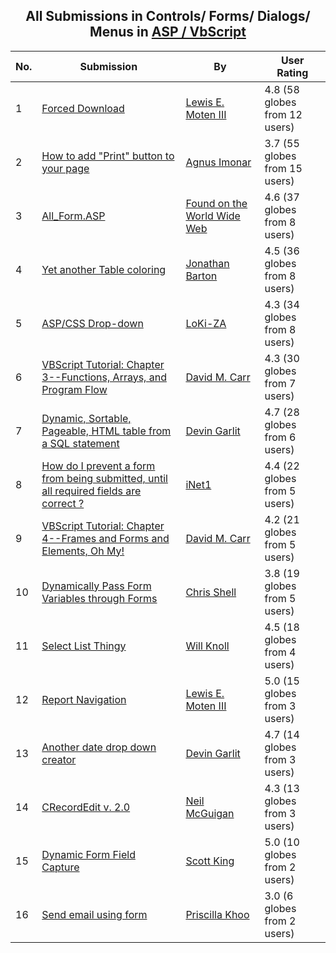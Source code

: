 ﻿<div align="center">

## All Submissions in Controls/ Forms/ Dialogs/ Menus in [ASP / VbScript](../ByWorld/asp-vbscript.md)

</div>

No.  | Submission | By   | User Rating
---- | ---------- | ---- | -----------
1 | [Forced Download<br />](https://github.com/Planet-Source-Code/lewis-e-moten-iii-forced-download__4-7351) | [Lewis E\. Moten III](../ByAuthor/lewis-e-moten-iii.md) | 4.8 (58 globes from 12 users)
2 | [How to add "Print" button to your page<br />](https://github.com/Planet-Source-Code/agnus-imonar-how-to-add-print-button-to-your-page__4-6231) | [Agnus Imonar](../ByAuthor/agnus-imonar.md) | 3.7 (55 globes from 15 users)
3 | [All\_Form\.ASP<br />](https://github.com/Planet-Source-Code/found-on-the-world-wide-web-all-form-asp__4-30) | [Found on the World Wide Web](../ByAuthor/found-on-the-world-wide-web.md) | 4.6 (37 globes from 8 users)
4 | [Yet another Table coloring<br />](https://github.com/Planet-Source-Code/jonathan-barton-yet-another-table-coloring__4-6329) | [Jonathan Barton](../ByAuthor/jonathan-barton.md) | 4.5 (36 globes from 8 users)
5 | [ASP/CSS Drop\-down<br />](https://github.com/Planet-Source-Code/loki-za-asp-css-drop-down__4-6239) | [LoKi\-ZA](../ByAuthor/loki-za.md) | 4.3 (34 globes from 8 users)
6 | [VBScript Tutorial: Chapter 3\-\-Functions, Arrays, and Program Flow<br />](https://github.com/Planet-Source-Code/david-m-carr-vbscript-tutorial-chapter-3-functions-arrays-and-program-flow__4-6191) | [David M\. Carr](../ByAuthor/david-m-carr.md) | 4.3 (30 globes from 7 users)
7 | [Dynamic, Sortable, Pageable, HTML table from a SQL statement<br />](https://github.com/Planet-Source-Code/devin-garlit-dynamic-sortable-pageable-html-table-from-a-sql-statement__4-6609) | [Devin Garlit](../ByAuthor/devin-garlit.md) | 4.7 (28 globes from 6 users)
8 | [How do I prevent a form from being submitted, until all required fields are correct ?<br />](https://github.com/Planet-Source-Code/inet1-how-do-i-prevent-a-form-from-being-submitted-until-all-required-fields-are-correct__4-6462) | [iNet1](../ByAuthor/inet1.md) | 4.4 (22 globes from 5 users)
9 | [VBScript Tutorial: Chapter 4\-\-Frames and Forms and Elements, Oh My\!<br />](https://github.com/Planet-Source-Code/david-m-carr-vbscript-tutorial-chapter-4-frames-and-forms-and-elements-oh-my__4-6192) | [David M\. Carr](../ByAuthor/david-m-carr.md) | 4.2 (21 globes from 5 users)
10 | [Dynamically Pass Form Variables through Forms<br />](https://github.com/Planet-Source-Code/chris-shell-dynamically-pass-form-variables-through-forms__4-6467) | [Chris Shell](../ByAuthor/chris-shell.md) | 3.8 (19 globes from 5 users)
11 | [Select List Thingy<br />](https://github.com/Planet-Source-Code/will-knoll-select-list-thingy__4-6339) | [Will Knoll](../ByAuthor/will-knoll.md) | 4.5 (18 globes from 4 users)
12 | [Report Navigation<br />](https://github.com/Planet-Source-Code/lewis-e-moten-iii-report-navigation__4-7682) | [Lewis E\. Moten III](../ByAuthor/lewis-e-moten-iii.md) | 5.0 (15 globes from 3 users)
13 | [Another date drop down creator<br />](https://github.com/Planet-Source-Code/devin-garlit-another-date-drop-down-creator__4-6644) | [Devin Garlit](../ByAuthor/devin-garlit.md) | 4.7 (14 globes from 3 users)
14 | [CRecordEdit v\. 2\.0<br />](https://github.com/Planet-Source-Code/neil-mcguigan-crecordedit-v-2-0__4-6745) | [Neil McGuigan](../ByAuthor/neil-mcguigan.md) | 4.3 (13 globes from 3 users)
15 | [Dynamic Form Field Capture<br />](https://github.com/Planet-Source-Code/scott-king-dynamic-form-field-capture__4-8346) | [Scott King](../ByAuthor/scott-king.md) | 5.0 (10 globes from 2 users)
16 | [Send email using form<br />](https://github.com/Planet-Source-Code/priscilla-khoo-send-email-using-form__4-7874) | [Priscilla Khoo](../ByAuthor/priscilla-khoo.md) | 3.0 (6 globes from 2 users)
